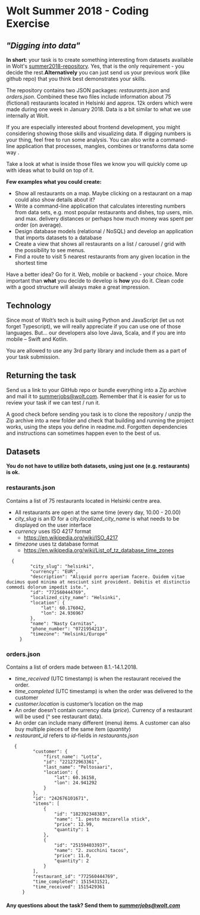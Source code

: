 # Wolt Summer 2018 - Coding Exercise
## *"Digging into data"*

**In short**: your task is to create something interesting from datasets available in Wolt's [summer2018-repository](https://github.com/woltapp/summer2018). Yes, that is the only requirement - you decide the rest.**Alternatively** you can just send us your previous work (like github repo) that you think best demonstrates your skills.

The repository contains two JSON packages: *restaurants.json* and *orders.json*. Combined these two files include information about 75 (fictional) restaurants located in Helsinki and approx. 12k orders which were made during one week in January 2018. Data is a bit similar to what we use internally at Wolt. 

If you are especially interested about frontend development, you might considering showing those skills and visualizing data. If digging numbers is your thing, feel free to run some analysis. You can also write a command-line application that processes, mangles, combines or transforms data some way .

Take a look at what is inside those files we know you will quickly come up with ideas what to build on top of it.

**Few examples what you could create:**

- Show all restaurants on a map. Maybe clicking on a restaurant on a map could also show details about it?
- Write a command-line application that calculates interesting numbers from data sets, e.g. most popular restaurants and dishes, top users, min. and max. delivery distances or perhaps how much money was spent per order (on average). 
- Design database models (relational / NoSQL) and develop an application that imports datasets to a database
- Create a view that shows all restaurants on a list / carousel / grid with the possibility to see menus.
- Find a route to visit 5 nearest restaurants from any given location in the shortest time


Have a better idea? Go for it. Web, mobile or backend - your choice. More important than **what** you decide to develop is **how** you do it. Clean code with a good structure will always make a great impression. 

## Technology

Since most of Wolt’s tech is built using Python and JavaScript (let us not forget Typescript), we will really appreciate if you can use one of those languages. But… our developers also love Java, Scala, and if you are into mobile – Swift and Kotlin. 

You are allowed to use any 3rd party library and include them as a part of your task submission.

## Returning the task

Send us a link to your GitHub repo or bundle everything into a Zip archive and mail it to [summerjobs@wolt.com](summerjobs@wolt.co). Remember that it is easier for us to review your task if we can test / run it.

A good check before sending you task is to clone the repository / unzip the Zip archive into a new folder and check that building and running the project works, using the steps you define in readme.md. Forgotten dependencies and instructions can sometimes happen even to the best of us.

## Datasets

**You do not have to utilize both datasets, using just one (e.g. restaurants) is ok.**

### restaurants.json

Contains a list of 75 restaurants located in Helsinki centre area. 
- All restaurants are open at the same time (every day, 10.00 - 20.00)
- *city_slug* is an ID for a city.*localized_city_name* is what needs to be displayed on the user interface
- *currency* uses ISO 4217 format
    - https://en.wikipedia.org/wiki/ISO_4217
- *timezone* uses tz database format
    - https://en.wikipedia.org/wiki/List_of_tz_database_time_zones
```
  {
         "city_slug": "helsinki",
         "currency": "EUR",
         "description": "Aliquid porro aperiam facere. Quidem vitae ducimus quod minima at nesciunt sint provident. Debitis et distinctio commodi dolorum impedit iste.",
         "id": "772560444769",
         "localized_city_name": "Helsinki",
         "location": {
             "lat": 60.176042,
             "lon": 24.936967
         },
         "name": "Nasty Carnitas",
         "phone_number": "0721954213",
         "timezone": "Helsinki/Europe"
     }
```
### orders.json
Contains a list of orders made between 8.1.-14.1.2018. 

- *time_received* (UTC timestamp) is when the restaurant received the order.
- *time_completed* (UTC timestamp) is when the order was delivered to the customer
- *customer.location* is customer’s location on the map
- An order doesn’t contain currency data (*price*). Currency of a restaurant will be used (^ see restaurant data).
- An order can include many different (menu) items. A customer can also buy multiple pieces of the same item (*quantity*)
- *restaurant_id* refers to *id*-fields in *restaurants.json*
```
   {
          "customer": {
              "first_name": "Lotta",
              "id": "221272963361",
              "last_name": "Peltosaari",
              "location": {
                  "lat": 60.16158,
                  "lon": 24.941292
              }
          },
          "id": "242676101671",
          "items": [
              {
                  "id": "182392348383",
                  "name": "1. pesto mozzarella stick",
                  "price": 12.99,
                  "quantity": 1
              },
              {
                  "id": "251594033937",
                  "name": "2. zucchini tacos",
                  "price": 11.0,
                  "quantity": 2
              }
          ],
          "restaurant_id": "772560444769",
          "time_completed": 1515431521,
          "time_received": 1515429361
      }
```

#### Any questions about the task? Send them to *summerjobs@wolt.com* 
